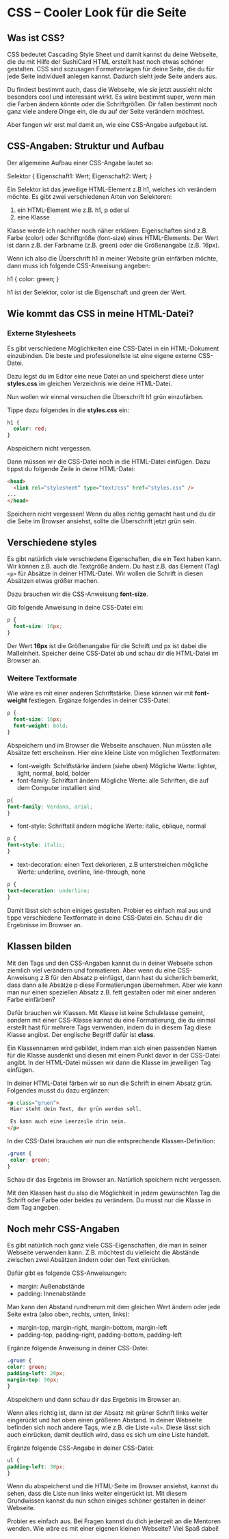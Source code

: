 # CSS – Cooler Look für die Seite
## Was ist CSS?
CSS bedeutet Cascading Style Sheet und damit kannst du deine Webseite, die du mit Hilfe der SushiCard HTML erstellt hast noch etwas schöner gestalten. CSS sind sozusagen Formatvorlagen für deine Seite, die du für jede Seite individuell anlegen kannst. Dadurch sieht jede Seite anders aus.

Du findest bestimmt auch, dass die Webseite, wie sie jetzt aussieht nicht besonders cool und interessant wirkt. Es wäre bestimmt super, wenn man die Farben ändern könnte oder  die Schriftgrößen. Dir fallen bestimmt noch ganz viele andere Dinge ein, die du auf der Seite verändern möchtest.

Aber fangen wir erst mal damit an, wie eine CSS-Angabe aufgebaut ist. 

## CSS-Angaben: Struktur und Aufbau

Der allgemeine Aufbau einer CSS-Angabe lautet so:

Selektor {
	Eigenschaft1: Wert;
	Eigenschaft2: Wert;
}

Ein Selektor ist das jeweilige HTML-Element z.B h1, welches ich verändern möchte.
Es gibt zwei verschiedenen Arten von Selektoren:
1. ein HTML-Element wie z.B. h1, p oder ul
2. eine Klasse

Klasse werde ich nachher noch näher erklären. 
Eigenschaften sind z.B. Farbe (color) oder Schriftgröße (font-size) eines HTML-Elements. 
Der Wert ist dann z.B. der Farbname (z.B. green) oder die Größenangabe (z.B. 16px).

Wenn ich also die Überschrift h1 in meiner Website grün einfärben möchte, dann muss ich folgende CSS-Anweisung angeben:

h1 {
	color: green;
}

h1 ist der Selektor, color ist die Eigenschaft und green der Wert.

## Wie kommt das CSS in meine HTML-Datei?

### Externe Stylesheets

Es gibt verschiedene Möglichkeiten eine CSS-Datei in ein HTML-Dokument einzubinden. Die beste und professionellste ist eine eigene externe CSS-Datei.

Dazu legst du im Editor eine neue Datei an und speicherst diese unter **styles.css** im gleichen Verzeichnis wie deine HTML-Datei.

Nun wollen wir einmal versuchen die Überschrift h1 grün einzufärben.

Tippe dazu folgendes in die **styles.css** ein:

```css
h1 {
  color: red;
}
```

Abspeichern nicht vergessen.

Dann müssen wir die CSS-Datei noch in die HTML-Datei einfügen. Dazu tippst du folgende Zeile in deine HTML-Datei:

```html
<head>
  <link rel=“stylesheet“ type=“text/css“ href=“styles.css“ />
...  
</head>
```

Speichern nicht vergessen! Wenn du alles richtig gemacht hast und du dir die Seite im Browser ansiehst, sollte die Überschrift jetzt grün sein.

## Verschiedene styles
Es gibt natürlich viele verschiedene Eigenschaften, die ein Text haben kann. Wir können z.B. auch die Textgröße ändern. Du hast z.B. das Element (Tag) `<p>` für Absätze in deiner HTML-Datei. Wir wollen die Schrift in diesen Absätzen etwas größer machen.

Dazu brauchen wir die CSS-Anweisung **font-size**.

Gib folgende Anweisung in deine CSS-Datei ein:

```css
p {
  font-size: 16px;
}
```

Der Wert **16px** ist die Größenangabe für die Schrift und px ist dabei die Maßeinheit. Speicher deine CSS-Datei ab und schau dir die HTML-Datei im Browser an.

### Weitere Textformate
Wie wäre es mit einer anderen Schriftstärke. Diese können wir mit **font-weight** festlegen.
Ergänze folgendes in deiner CSS-Datei:

```css
p {
  font-size: 16px;
  font-weight: bold;
}
```

Abspeichern und im Browser die Webseite anschauen. Nun müssten alle Absätze fett erscheinen. Hier eine kleine Liste von möglichen Textformaten:

* font-weigth: Schriftstärke ändern (siehe oben)
  Mögliche Werte: lighter, light, normal, bold, bolder
* font-family: Schriftart ändern
  Mögliche Werte: alle Schriften, die auf dem Computer installiert sind
```css
p{
font-family: Verdana, arial;
}
```
* font-style: Schriftstil ändern
  mögliche Werte: italic, oblique, normal
```css
p {
font-style: italic;
}
```
* text-decoration: einen Text dekorieren, z.B unterstreichen
    mögliche Werte: underline, overline, line-through, none
```css
p {
text-decoration: underline;
}
```

Damit lässt sich schon einiges gestalten. Probier es einfach mal aus und tippe verschiedene Textformate in deine CSS-Datei ein. Schau dir die Ergebnisse im Browser an.

## Klassen bilden
Mit den Tags und den CSS-Angaben kannst du in deiner Webseite schon ziemlich viel verändern und formatieren.
Aber wenn du eine CSS-Anweisung z.B für den Absatz p einfügst, dann hast du sicherlich bemerkt, dass dann alle Absätze p diese Formatierungen übernehmen. Aber wie kann man nur einen speziellen Absatz z.B. fett gestalten oder mit einer anderen Farbe einfärben?

Dafür brauchen wir Klassen. Mit Klasse ist keine Schulklasse gemeint, sondern mit einer CSS-Klasse kannst du eine Formatierung, die du einmal erstellt hast für mehrere Tags verwenden, indem du in diesem Tag diese Klasse angibst. Der englische Begriff dafür ist **class**.

Ein Klassennamen wird gebildet, indem man sich einen passenden Namen für die Klasse ausdenkt und diesen mit einem Punkt davor in der CSS-Datei angibt. In der HTML-Datei müssen wir dann die Klasse im jeweiligen Tag einfügen.

In deiner HTML-Datei färben wir so nun die Schrift in einem Absatz grün. Folgendes musst du dazu ergänzen:

```html
<p class=“gruen“>
 Hier steht dein Text, der grün werden soll.

 Es kann auch eine Leerzeile drin sein.
</p>
```

In der CSS-Datei brauchen wir nun die entsprechende Klassen-Definition:

```css
.gruen {
 color: green;
}
```

Schau dir das Ergebnis im Browser an. Natürlich speichern nicht vergessen.

Mit den Klassen hast du also die Möglichkeit in jedem gewünschten Tag die Schrift oder Farbe oder beides zu verändern. Du musst nur die Klasse in dem Tag angeben.

## Noch mehr CSS-Angaben
Es gibt natürlich noch ganz viele CSS-Eigenschaften, die man in seiner Webseite verwenden kann. Z.B. möchtest du vielleicht die Abstände zwischen zwei Absätzen ändern oder den Text einrücken.

Dafür gibt es folgende CSS-Anweisungen:
* margin: Außenabstände
* padding: Innenabstände

Man kann den Abstand rundherum mit dem gleichen Wert ändern oder jede Seite extra (also oben, rechts, unten, links):
* margin-top, margin-right, margin-bottom, margin-left
* padding-top, padding-right, padding-bottom, padding-left

Ergänze folgende Anweisung in deiner CSS-Datei:

```css
.gruen {
color: green;
padding-left: 20px;
margin-top: 50px;
}
```

Abspeichern und dann schau dir das Ergebnis im Browser an.

Wenn alles richtig ist, dann ist der Absatz mit grüner Schrift links weiter eingerückt und hat oben einen größeren Abstand.
In deiner Webseite befinden sich noch andere Tags, wie z.B. die Liste `<ul>`. Diese lässt sich auch einrücken, damit deutlich wird, dass es sich um eine Liste handelt.

Ergänze folgende CSS-Angabe in deiner CSS-Datei:

```css
ul {
padding-left: 30px;
}
```

Wenn du abspeicherst und die HTML-Seite im Browser ansiehst, kannst du sehen, dass die Liste nun links weiter eingerückt ist.
Mit diesem Grundwissen kannst du nun schon einiges schöner gestalten in deiner Webseite.

Probier es einfach aus. Bei Fragen kannst du dich jederzeit an die Mentoren wenden.
Wie wäre es mit einer eigenen kleinen Webseite?
Viel Spaß dabei!
